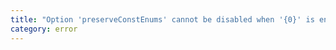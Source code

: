 ```yaml
---
title: "Option 'preserveConstEnums' cannot be disabled when '{0}' is enabled."
category: error
---
```

